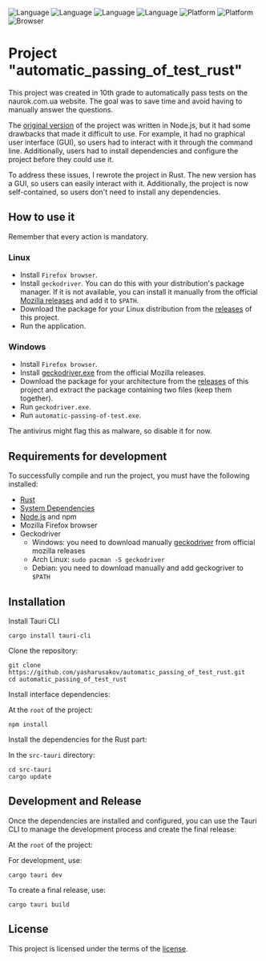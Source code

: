 ![Language](https://img.shields.io/badge/Rust-000000?style=for-the-badge&logo=rust&logoColor=white)
![Language](https://img.shields.io/badge/Node.js-43853D?style=for-the-badge&logo=node.js&logoColor=white)
![Language](https://img.shields.io/badge/TypeScript-007ACC?style=for-the-badge&logo=typescript&logoColor=white)
![Language](https://img.shields.io/badge/React-20232A?style=for-the-badge&logo=react&logoColor=61DAFB)
![Platform](https://img.shields.io/badge/Linux-FCC624?style=for-the-badge&logo=linux&logoColor=black)
![Platform](https://img.shields.io/badge/Windows-0078D6?style=for-the-badge&logo=windows&logoColor=white)
![Browser](https://img.shields.io/badge/Firefox_Browser-FF7139?style=for-the-badge&logo=Firefox-Browser&logoColor=white)
# Project "automatic_passing_of_test_rust"

This project was created in 10th grade to automatically pass tests on the naurok.com.ua website. The goal was to save time and avoid having to manually answer the questions.

The [original version](https://github.com/yasharusakov/automatic_passing_of_test) of the project was written in Node.js, but it had some drawbacks that made it difficult to use. For example, it had no graphical user interface (GUI), so users had to interact with it through the command line. Additionally, users had to install dependencies and configure the project before they could use it.

To address these issues, I rewrote the project in Rust. The new version has a GUI, so users can easily interact with it. Additionally, the project is now self-contained, so users don't need to install any dependencies.

## How to use it
Remember that every action is mandatory.

### Linux
- Install `Firefox browser`.
- Install `geckodriver`. You can do this with your distribution's package manager. If it is not available, you can install it manually from the official [Mozilla releases](https://github.com/mozilla/geckodriver/releases) and add it to `$PATH`.
- Download the package for your Linux distribution from the [releases](https://github.com/yasharusakov/automatic_passing_of_test_rust/releases) of this project.
- Run the application.

### Windows
- Install `Firefox browser`.
- Install [geckodriver.exe](https://github.com/mozilla/geckodriver/releases) from the official Mozilla releases.
- Download the package for your architecture from the [releases](https://github.com/yasharusakov/automatic_passing_of_test_rust/releases) of this project and extract the package containing two files (keep them together).
- Run `geckodriver.exe`.
- Run `automatic-passing-of-test.exe`.

The antivirus might flag this as malware, so disable it for now.

## Requirements for development

To successfully compile and run the project, you must have the following installed:

- [Rust](https://www.rust-lang.org/tools/install)
- [System Dependencies](https://tauri.app/v1/guides/getting-started/prerequisites/#setting-up-linux)
- [Node.js](https://nodejs.org/) and npm
- Mozilla Firefox browser
- Geckodriver
  - Windows: you need to download manually [geckodriver](https://github.com/mozilla/geckodriver/releases) from official mozilla releases
  - Arch Linux: `sudo pacman -S geckodriver`
  - Debian: you need to download manually and add geckogriver to `$PATH`

## Installation

Install Tauri CLI

```shell
cargo install tauri-cli
```

Clone the repository:

```shell
git clone https://github.com/yasharusakov/automatic_passing_of_test_rust.git
cd automatic_passing_of_test_rust
```

Install interface dependencies:

At the `root` of the project:

```shell
npm install
```

Install the dependencies for the Rust part:

In the `src-tauri` directory:

```shell
cd src-tauri
cargo update
```

## Development and Release

Once the dependencies are installed and configured, you can use the Tauri CLI to manage the development process and create the final release:

At the `root` of the project:

For development, use:

```shell
cargo tauri dev
```

To create a final release, use:

```shell
cargo tauri build
```

## License
This project is licensed under the terms of the [license](LICENSE.txt).
